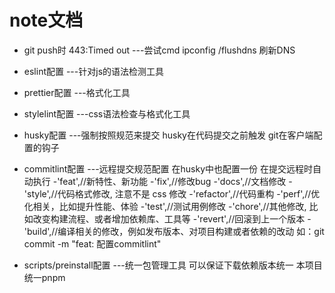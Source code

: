 # note文档

- git push时 443:Timed out ---尝试cmd ipconfig /flushdns 刷新DNS

- eslint配置 ---针对js的语法检测工具

- prettier配置 ---格式化工具

- stylelint配置 ---css语法检查与格式化工具

- husky配置 ---强制按照规范来提交 husky在代码提交之前触发 git在客户端配置的钩子

- commitlint配置 ---远程提交规范配置 在husky中也配置一份 在提交远程时自动执行
    -'feat',//新特性、新功能
    -'fix',//修改bug
    -'docs',//文档修改
    -'style',//代码格式修改, 注意不是 css 修改
    -'refactor',//代码重构
    -'perf',//优化相关，比如提升性能、体验
    -'test',//测试用例修改
    -'chore',//其他修改, 比如改变构建流程、或者增加依赖库、工具等
    -'revert',//回滚到上一个版本
    -'build',//编译相关的修改，例如发布版本、对项目构建或者依赖的改动
    如：git commit -m "feat: 配置commitlint"

- scripts/preinstall配置 ---统一包管理工具 可以保证下载依赖版本统一 本项目统一pnpm